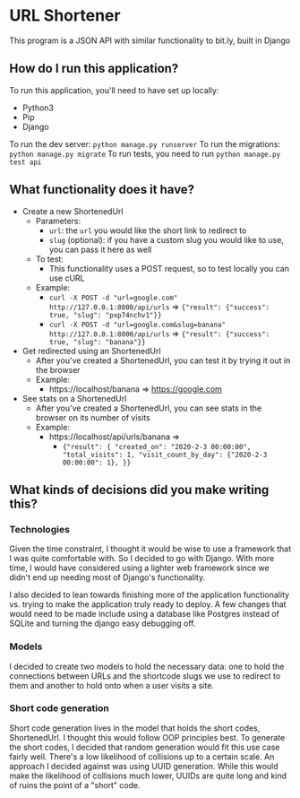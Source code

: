 # URL Shortener

This program is a JSON API with similar functionality to bit.ly, built in Django


## How do I run this application?

To run this application, you'll need to have set up locally:

- Python3
- Pip
- Django

To run the dev server: `python manage.py runserver`
To run the migrations: `python manage.py migrate`
To run tests, you need to run `python manage.py test api`

## What functionality does it have?


- Create a new ShortenedUrl
	- Parameters:
		- `url`: the `url` you would like the short link to redirect to
		- `slug` (optional): if you have a custom slug you would like to use, you can pass it here as well
	- To test:
		- This functionality uses a POST request, so to test locally you can use cURL
	- Example:
		- `curl -X POST -d "url=google.com" http://127.0.0.1:8000/api/urls` => `{"result": {"success": true, "slug": "pxp74nchv1"}}`
		- `curl -X POST -d "url=google.com&slug=banana" http://127.0.0.1:8000/api/urls` => `{"result": {"success": true, "slug": "banana"}}`
- Get redirected using an ShortenedUrl
	- After you've created a ShortenedUrl, you can test it by trying it out in the browser
	- Example:
		- https://localhost/banana => https://google.com
- See stats on a ShortenedUrl
	- After you've created a ShortenedUrl, you can see stats in the browser on its number of visits
	- Example:
		- https://localhost/api/urls/banana => 
			- `{"result": {
					"created_on": "2020-2-3 00:00:00",
					"total_visits": 1,
					"visit_count_by_day": {"2020-2-3 00:00:00": 1},
				}}`



## What kinds of decisions did you make writing this?

### Technologies

Given the time constraint, I thought it would be wise to use a framework that I was quite comfortable with. So I decided to go with Django. With more time, I would have considered using a lighter web framework since we didn't end up needing most of Django's functionality.

I also decided to lean towards finishing more of the application functionality vs. trying to make the application truly ready to deploy. A few changes that would need to be made include using a database like Postgres instead of SQLite and turning the django easy debugging off.

### Models

I decided to create two models to hold the necessary data: one to hold the connections between URLs and the shortcode slugs we use to redirect to them and another to hold onto when a user visits a site.


### Short code generation

Short code generation lives in the model that holds the short codes, ShortenedUrl. I thought this would follow OOP principles best. To generate the short codes, I decided that random generation would fit this use case fairly well. There's a low likelihood of collisions up to a certain scale. An approach I decided against was using UUID generation. While this would make the likelihood of collisions much lower, UUIDs are quite long and kind of ruins the point of a "short" code.